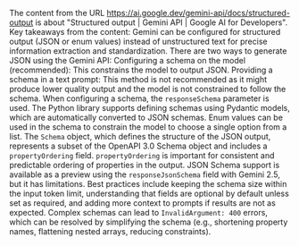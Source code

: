 The content from the URL https://ai.google.dev/gemini-api/docs/structured-output is about "Structured output | Gemini API | Google AI for Developers". Key takeaways from the content: Gemini can be configured for structured output (JSON or enum values) instead of unstructured text for precise information extraction and standardization. There are two ways to generate JSON using the Gemini API: Configuring a schema on the model (recommended): This constrains the model to output JSON. Providing a schema in a text prompt: This method is not recommended as it might produce lower quality output and the model is not constrained to follow the schema. When configuring a schema, the `responseSchema` parameter is used. The Python library supports defining schemas using Pydantic models, which are automatically converted to JSON schemas. Enum values can be used in the schema to constrain the model to choose a single option from a list. The `Schema` object, which defines the structure of the JSON output, represents a subset of the OpenAPI 3.0 Schema object and includes a `propertyOrdering` field. `propertyOrdering` is important for consistent and predictable ordering of properties in the output. JSON Schema support is available as a preview using the `responseJsonSchema` field with Gemini 2.5, but it has limitations. Best practices include keeping the schema size within the input token limit, understanding that fields are optional by default unless set as required, and adding more context to prompts if results are not as expected. Complex schemas can lead to `InvalidArgument: 400` errors, which can be resolved by simplifying the schema (e.g., shortening property names, flattening nested arrays, reducing constraints).